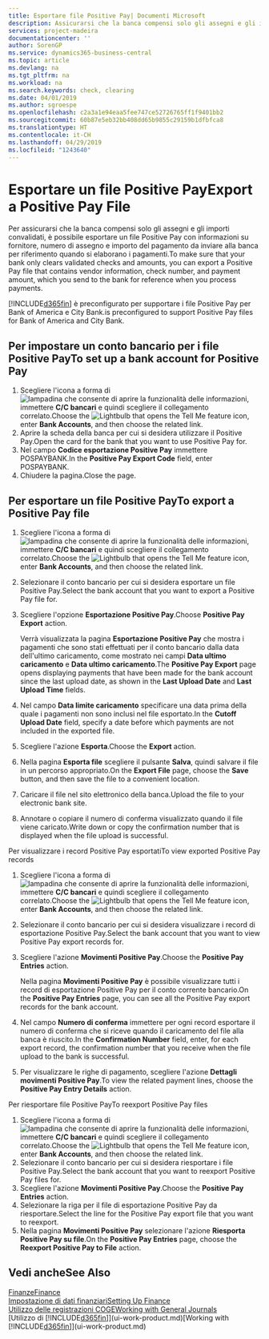```yaml
---
title: Esportare file Positive Pay| Documenti Microsoft
description: Assicurarsi che la banca compensi solo gli assegni e gli importi convalidati tramite l'esportazione di file Positive Pay che contengano informazioni sul fornitore e pagamento.
services: project-madeira
documentationcenter: ''
author: SorenGP
ms.service: dynamics365-business-central
ms.topic: article
ms.devlang: na
ms.tgt_pltfrm: na
ms.workload: na
ms.search.keywords: check, clearing
ms.date: 04/01/2019
ms.author: sgroespe
ms.openlocfilehash: c2a3a1e94eaa5fee747ce52726765ff1f9401bb2
ms.sourcegitcommit: 60b87e5eb32bb408dd65b9855c29159b1dfbfca8
ms.translationtype: HT
ms.contentlocale: it-CH
ms.lasthandoff: 04/29/2019
ms.locfileid: "1243640"
---
```

# <a name="export-a-positive-pay-file"></a><span data-ttu-id="26b7a-103">Esportare un file Positive Pay</span><span class="sxs-lookup"><span data-stu-id="26b7a-103">Export a Positive Pay File</span></span>
<span data-ttu-id="26b7a-104">Per assicurarsi che la banca compensi solo gli assegni e gli importi convalidati, è possibile esportare un file Positive Pay con informazioni su fornitore, numero di assegno e importo del pagamento da inviare alla banca per riferimento quando si elaborano i pagamenti.</span><span class="sxs-lookup"><span data-stu-id="26b7a-104">To make sure that your bank only clears validated checks and amounts, you can export a Positive Pay file that contains vendor information, check number, and payment amount, which you send to the bank for reference when you process payments.</span></span>

[!INCLUDE[d365fin](includes/d365fin_md.md)] <span data-ttu-id="26b7a-105">è preconfigurato per supportare i file Positive Pay per Bank of America e City Bank.</span><span class="sxs-lookup"><span data-stu-id="26b7a-105">is preconfigured to support Positive Pay files for Bank of America and City Bank.</span></span>

## <a name="to-set-up-a-bank-account-for-positive-pay"></a><span data-ttu-id="26b7a-106">Per impostare un conto bancario per i file Positive Pay</span><span class="sxs-lookup"><span data-stu-id="26b7a-106">To set up a bank account for Positive Pay</span></span>
1. <span data-ttu-id="26b7a-107">Scegliere l'icona a forma di ![lampadina che consente di aprire la funzionalità delle informazioni](media/ui-search/search_small.png "Informazioni sull'operazione che si desidera eseguire"), immettere **C/C bancari** e quindi scegliere il collegamento correlato.</span><span class="sxs-lookup"><span data-stu-id="26b7a-107">Choose the ![Lightbulb that opens the Tell Me feature](media/ui-search/search_small.png "Tell me what you want to do") icon, enter **Bank Accounts**, and then choose the related link.</span></span>
2. <span data-ttu-id="26b7a-108">Aprire la scheda della banca per cui si desidera utilizzare il Positive Pay.</span><span class="sxs-lookup"><span data-stu-id="26b7a-108">Open the card for the bank that you want to use Positive Pay for.</span></span>
3. <span data-ttu-id="26b7a-109">Nel campo **Codice esportazione Positive Pay** immettere POSPAYBANK.</span><span class="sxs-lookup"><span data-stu-id="26b7a-109">In the **Positive Pay Export Code** field, enter POSPAYBANK.</span></span>
4. <span data-ttu-id="26b7a-110">Chiudere la pagina.</span><span class="sxs-lookup"><span data-stu-id="26b7a-110">Close the page.</span></span>

## <a name="to-export-a-positive-pay-file"></a><span data-ttu-id="26b7a-111">Per esportare un file Positive Pay</span><span class="sxs-lookup"><span data-stu-id="26b7a-111">To export a Positive Pay file</span></span>
1. <span data-ttu-id="26b7a-112">Scegliere l'icona a forma di ![lampadina che consente di aprire la funzionalità delle informazioni](media/ui-search/search_small.png "Informazioni sull'operazione che si desidera eseguire"), immettere **C/C bancari** e quindi scegliere il collegamento correlato.</span><span class="sxs-lookup"><span data-stu-id="26b7a-112">Choose the ![Lightbulb that opens the Tell Me feature](media/ui-search/search_small.png "Tell me what you want to do") icon, enter **Bank Accounts**, and then choose the related link.</span></span>
2. <span data-ttu-id="26b7a-113">Selezionare il conto bancario per cui si desidera esportare un file Positive Pay.</span><span class="sxs-lookup"><span data-stu-id="26b7a-113">Select the bank account that you want to export a Positive Pay file for.</span></span>
3. <span data-ttu-id="26b7a-114">Scegliere l'opzione **Esportazione Positive Pay**.</span><span class="sxs-lookup"><span data-stu-id="26b7a-114">Choose **Positive Pay Export** action.</span></span>

    <span data-ttu-id="26b7a-115">Verrà visualizzata la pagina **Esportazione Positive Pay** che mostra i pagamenti che sono stati effettuati per il conto bancario dalla data dell'ultimo caricamento, come mostrato nei campi **Data ultimo caricamento** e **Data ultimo caricamento**.</span><span class="sxs-lookup"><span data-stu-id="26b7a-115">The **Positive Pay Export** page opens displaying payments that have been made for the bank account since the last upload date, as shown in the **Last Upload Date** and **Last Upload Time** fields.</span></span>
4. <span data-ttu-id="26b7a-116">Nel campo **Data limite caricamento** specificare una data prima della quale i pagamenti non sono inclusi nel file esportato.</span><span class="sxs-lookup"><span data-stu-id="26b7a-116">In the **Cutoff Upload Date** field, specify a date before which payments are not included in the exported file.</span></span>
5. <span data-ttu-id="26b7a-117">Scegliere l'azione **Esporta**.</span><span class="sxs-lookup"><span data-stu-id="26b7a-117">Choose the **Export** action.</span></span>
6. <span data-ttu-id="26b7a-118">Nella pagina **Esporta file** scegliere il pulsante **Salva**, quindi salvare il file in un percorso appropriato.</span><span class="sxs-lookup"><span data-stu-id="26b7a-118">On the **Export File** page, choose the **Save** button, and then save the file to a convenient location.</span></span>
7. <span data-ttu-id="26b7a-119">Caricare il file nel sito elettronico della banca.</span><span class="sxs-lookup"><span data-stu-id="26b7a-119">Upload the file to your electronic bank site.</span></span>
8. <span data-ttu-id="26b7a-120">Annotare o copiare il numero di conferma visualizzato quando il file viene caricato.</span><span class="sxs-lookup"><span data-stu-id="26b7a-120">Write down or copy the confirmation number that is displayed when the file upload is successful.</span></span>

<span data-ttu-id="26b7a-121">Per visualizzare i record Positive Pay esportati</span><span class="sxs-lookup"><span data-stu-id="26b7a-121">To view exported Positive Pay records</span></span>

1. <span data-ttu-id="26b7a-122">Scegliere l'icona a forma di ![lampadina che consente di aprire la funzionalità delle informazioni](media/ui-search/search_small.png "Informazioni sull'operazione che si desidera eseguire"), immettere **C/C bancari** e quindi scegliere il collegamento correlato.</span><span class="sxs-lookup"><span data-stu-id="26b7a-122">Choose the ![Lightbulb that opens the Tell Me feature](media/ui-search/search_small.png "Tell me what you want to do") icon, enter **Bank Accounts**, and then choose the related link.</span></span>
2. <span data-ttu-id="26b7a-123">Selezionare il conto bancario per cui si desidera visualizzare i record di esportazione Positive Pay.</span><span class="sxs-lookup"><span data-stu-id="26b7a-123">Select the bank account that you want to view Positive Pay export records for.</span></span>
3. <span data-ttu-id="26b7a-124">Scegliere l'azione **Movimenti Positive Pay**.</span><span class="sxs-lookup"><span data-stu-id="26b7a-124">Choose the **Positive Pay Entries** action.</span></span>

    <span data-ttu-id="26b7a-125">Nella pagina **Movimenti Positive Pay** è possibile visualizzare tutti i record di esportazione Positive Pay per il conto corrente bancario.</span><span class="sxs-lookup"><span data-stu-id="26b7a-125">On the **Positive Pay Entries** page, you can see all the Positive Pay export records for the bank account.</span></span>
4. <span data-ttu-id="26b7a-126">Nel campo **Numero di conferma** immettere per ogni record esportare il numero di conferma che si riceve quando il caricamento del file alla banca è riuscito.</span><span class="sxs-lookup"><span data-stu-id="26b7a-126">In the **Confirmation Number** field, enter, for each export record, the confirmation number that you receive when the file upload to the bank is successful.</span></span>
5. <span data-ttu-id="26b7a-127">Per visualizzare le righe di pagamento, scegliere l'azione **Dettagli movimenti Positive Pay**.</span><span class="sxs-lookup"><span data-stu-id="26b7a-127">To view the related payment lines, choose the **Positive Pay Entry Details** action.</span></span>

<span data-ttu-id="26b7a-128">Per riesportare file Positive Pay</span><span class="sxs-lookup"><span data-stu-id="26b7a-128">To reexport Positive Pay files</span></span>

1. <span data-ttu-id="26b7a-129">Scegliere l'icona a forma di ![lampadina che consente di aprire la funzionalità delle informazioni](media/ui-search/search_small.png "Informazioni sull'operazione che si desidera eseguire"), immettere **C/C bancari** e quindi scegliere il collegamento correlato.</span><span class="sxs-lookup"><span data-stu-id="26b7a-129">Choose the ![Lightbulb that opens the Tell Me feature](media/ui-search/search_small.png "Tell me what you want to do") icon, enter **Bank Accounts**, and then choose the related link.</span></span>
2. <span data-ttu-id="26b7a-130">Selezionare il conto bancario per cui si desidera riesportare i file Positive Pay.</span><span class="sxs-lookup"><span data-stu-id="26b7a-130">Select the bank account that you want to reexport Positive Pay files for.</span></span>
3. <span data-ttu-id="26b7a-131">Scegliere l'azione **Movimenti Positive Pay**.</span><span class="sxs-lookup"><span data-stu-id="26b7a-131">Choose the **Positive Pay Entries** action.</span></span>
4. <span data-ttu-id="26b7a-132">Selezionare la riga per il file di esportazione Positive Pay da riesportare.</span><span class="sxs-lookup"><span data-stu-id="26b7a-132">Select the line for the Positive Pay export file that you want to reexport.</span></span>
5. <span data-ttu-id="26b7a-133">Nella pagina **Movimenti Positive Pay** selezionare l'azione **Riesporta Positive Pay su file**.</span><span class="sxs-lookup"><span data-stu-id="26b7a-133">On the **Positive Pay Entries** page, choose the **Reexport Positive Pay to File** action.</span></span>

## <a name="see-also"></a><span data-ttu-id="26b7a-134">Vedi anche</span><span class="sxs-lookup"><span data-stu-id="26b7a-134">See Also</span></span>
[<span data-ttu-id="26b7a-135">Finanze</span><span class="sxs-lookup"><span data-stu-id="26b7a-135">Finance</span></span>](finance.md)  
[<span data-ttu-id="26b7a-136">Impostazione di dati finanziari</span><span class="sxs-lookup"><span data-stu-id="26b7a-136">Setting Up Finance</span></span>](finance-setup-finance.md)  
[<span data-ttu-id="26b7a-137">Utilizzo delle registrazioni COGE</span><span class="sxs-lookup"><span data-stu-id="26b7a-137">Working with General Journals</span></span>](ui-work-general-journals.md)  
<span data-ttu-id="26b7a-138">[Utilizzo di [!INCLUDE[d365fin](includes/d365fin_md.md)]](ui-work-product.md)</span><span class="sxs-lookup"><span data-stu-id="26b7a-138">[Working with [!INCLUDE[d365fin](includes/d365fin_md.md)]](ui-work-product.md)</span></span>
